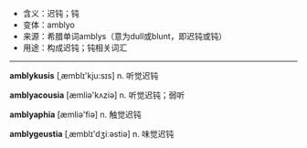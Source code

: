 - <span class="definition">含义：迟钝；钝</span>
- <span class="definition">变体：amblyo</span>
- <span class="definition">来源：希腊单词amblys（意为dull或blunt，即迟钝或钝）</span>
- <span class="definition">用途：构成迟钝；钝相关词汇</span>

---

<span class="vocabulary">**amblykusis**</span> [ˌæmblɪ'kju:sɪs] n. 听觉迟钝

<span class="vocabulary">**amblyacousia**</span> [æmliə'kʌziə] n. 听觉迟钝；弱听

<span class="vocabulary">**amblyaphia**</span> [æmliə'fiə] n. 触觉迟钝  

<span class="vocabulary">**amblygeustia**</span> [ˌæmblɪ'dʒiːəstiә] n. 味觉迟钝
